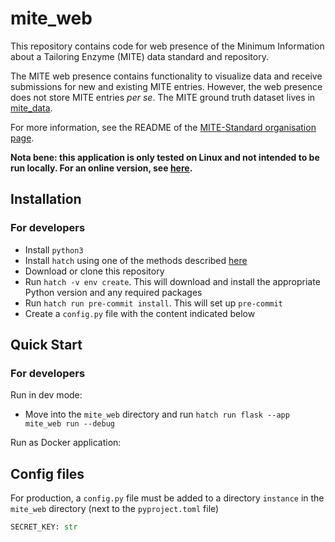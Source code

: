 mite_web
=========

This repository contains code for web presence of the Minimum Information about a Tailoring Enzyme (MITE) data standard and repository.

The MITE web presence contains functionality to visualize data and receive submissions for new and existing MITE entries.
However, the web presence does not store MITE entries *per se*. The MITE ground truth dataset lives in [mite_data](https://github.com/mite-standard/mite_data).

For more information, see the README of the [MITE-Standard organisation page](https://github.com/mite-standard).

**Nota bene: this application is only tested on Linux and not intended to be run locally. For an online version, see [here](https://mite.bioinformatics.nl/).**

## Installation

### For developers

- Install `python3`
- Install `hatch` using one of the methods described [here](https://hatch.pypa.io/1.12/install/)
- Download or clone this repository
- Run `hatch -v env create`. This will download and install the appropriate Python version and any required packages
- Run `hatch run pre-commit install`. This will set up `pre-commit`
- Create a `config.py` file with the content indicated below

## Quick Start

### For developers

Run in dev mode:

- Move into the `mite_web` directory and run `hatch run flask --app mite_web run --debug`

Run as Docker application:

## Config files

For production, a `config.py` file must be added to a directory `instance` in the `mite_web` directory (next to the `pyproject.toml` file)

```python
SECRET_KEY: str
```